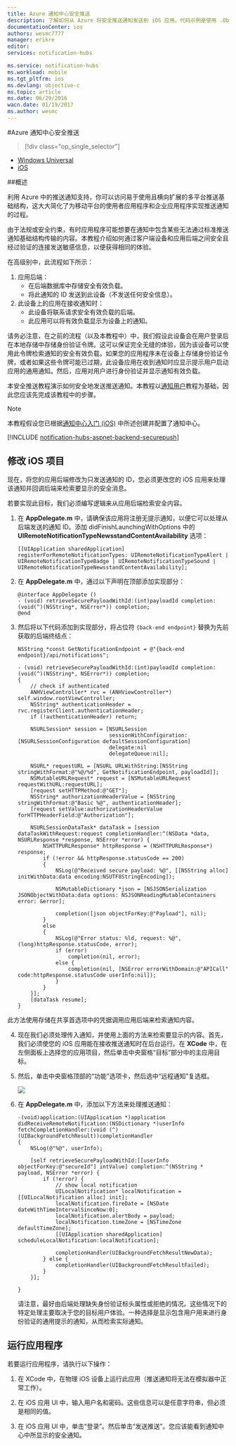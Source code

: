 ```yaml
---
title: Azure 通知中心安全推送
description: 了解如何从 Azure 将安全推送通知发送到 iOS 应用。代码示例是使用 .Objective-C 和 C# 编写的。
documentationCenter: ios
authors: wesmc7777
manager: erikre
editor: 
services: notification-hubs

ms.service: notification-hubs
ms.workload: mobile
ms.tgt_pltfrm: ios
ms.devlang: objective-c
ms.topic: article
ms.date: 06/29/2016
wacn.date: 01/19/2017
ms.author: wesmc
---
```


#Azure 通知中心安全推送

> [!div class="op_single_selector"]
- [Windows Universal](./notification-hubs-aspnet-backend-windows-dotnet-wns-secure-push-notification.md)
- [iOS](./notification-hubs-aspnet-backend-ios-push-apple-apns-secure-notification.md)

##概述

利用 Azure 中的推送通知支持，你可以访问易于使用且横向扩展的多平台推送基础结构，这大大简化了为移动平台的使用者应用程序和企业应用程序实现推送通知的过程。

由于法规或安全约束，有时应用程序可能想要在通知中包含某些无法通过标准推送通知基础结构传输的内容。本教程介绍如何通过客户端设备和应用后端之间安全且经过验证的连接发送敏感信息，以便获得相同的体验。

在高级别中，此流程如下所示：

1. 应用后端：
    - 在后端数据库中存储安全有效负载。
    - 将此通知的 ID 发送到此设备（不发送任何安全信息）。
2. 此设备上的应用在接收通知时：
    - 此设备将联系请求安全有效负载的后端。
    - 此应用可以将有效负载显示为设备上的通知。

请务必注意，在之前的流程（以及本教程中）中，我们假设此设备会在用户登录后在本地存储中存储身份验证令牌。这可以保证完全无缝的体验，因为该设备可以使用此令牌检索通知的安全有效负载。如果您的应用程序未在设备上存储身份验证令牌，或者如果这些令牌可能已过期，此设备应用在收到通知时应显示提示用户启动应用的通用通知。然后，应用对用户进行身份验证并显示通知有效负载。

本安全推送教程演示如何安全地发送推送通知。本教程以[通知用户](./notification-hubs-aspnet-backend-ios-apple-apns-notification.md)教程为基础，因此您应该先完成该教程中的步骤。

> [!NOTE]
> 本教程假设您已根据[通知中心入门 (iOS)](./notification-hubs-ios-apple-push-notification-apns-get-started.md) 中所述创建并配置了通知中心。

[!INCLUDE [notification-hubs-aspnet-backend-securepush](../../includes/notification-hubs-aspnet-backend-securepush.md)]

## 修改 iOS 项目

现在，将您的应用后端修改为只发送通知的 ID，您必须更改您的 iOS 应用来处理该通知并回调后端来检索要显示的安全消息。

若要实现此目标，我们必须编写逻辑来从应用后端检索安全内容。

1. 在 **AppDelegate.m** 中，请确保该应用将注册无提示通知，以便它可以处理从后端发送的通知 ID。添加 didFinishLaunchingWithOptions 中的 **UIRemoteNotificationTypeNewsstandContentAvailability** 选项：

    ```
    [[UIApplication sharedApplication] registerForRemoteNotificationTypes: UIRemoteNotificationTypeAlert | UIRemoteNotificationTypeBadge | UIRemoteNotificationTypeSound | UIRemoteNotificationTypeNewsstandContentAvailability];
    ```

2. 在 **AppDelegate.m** 中，通过以下声明在顶部添加实现部分：

    ```
    @interface AppDelegate ()
    - (void) retrieveSecurePayloadWithId:(int)payloadId completion: (void(^)(NSString*, NSError*)) completion;
    @end
    ```

3. 然后将以下代码添加到实现部分，将占位符 `{back-end endpoint}` 替换为先前获取的后端终结点：

    ```
    NSString *const GetNotificationEndpoint = @"{back-end endpoint}/api/notifications";

    - (void) retrieveSecurePayloadWithId:(int)payloadId completion: (void(^)(NSString*, NSError*)) completion;
    {
        // check if authenticated
        ANHViewController* rvc = (ANHViewController*) self.window.rootViewController;
        NSString* authenticationHeader = rvc.registerClient.authenticationHeader;
        if (!authenticationHeader) return;

        NSURLSession* session = [NSURLSession
                                 sessionWithConfiguration:[NSURLSessionConfiguration defaultSessionConfiguration]
                                 delegate:nil
                                 delegateQueue:nil];

        NSURL* requestURL = [NSURL URLWithString:[NSString stringWithFormat:@"%@/%d", GetNotificationEndpoint, payloadId]];
        NSMutableURLRequest* request = [NSMutableURLRequest requestWithURL:requestURL];
        [request setHTTPMethod:@"GET"];
        NSString* authorizationHeaderValue = [NSString stringWithFormat:@"Basic %@", authenticationHeader];
        [request setValue:authorizationHeaderValue forHTTPHeaderField:@"Authorization"];

        NSURLSessionDataTask* dataTask = [session dataTaskWithRequest:request completionHandler:^(NSData *data, NSURLResponse *response, NSError *error) {
            NSHTTPURLResponse* httpResponse = (NSHTTPURLResponse*) response;
            if (!error && httpResponse.statusCode == 200)
            {
                NSLog(@"Received secure payload: %@", [[NSString alloc] initWithData:data encoding:NSUTF8StringEncoding]);

                NSMutableDictionary *json = [NSJSONSerialization JSONObjectWithData:data options: NSJSONReadingMutableContainers error: &error];

                completion([json objectForKey:@"Payload"], nil);
            }
            else
            {
                NSLog(@"Error status: %ld, request: %@", (long)httpResponse.statusCode, error);
                if (error)
                    completion(nil, error);
                else {
                    completion(nil, [NSError errorWithDomain:@"APICall" code:httpResponse.statusCode userInfo:nil]);
                }
            }
        }];
        [dataTask resume];
    }
    ```

此方法使用存储在共享首选项中的凭据调用应用后端来检索通知内容。

4. 现在我们必须处理传入通知，并使用上面的方法来检索要显示的内容。首先，我们必须使您的 iOS 应用能在接收推送通知时在后台运行。在 **XCode** 中，在左侧面板上选择您的应用项目，然后单击中央窗格“目标”部分中的主应用目标。

5. 然后，单击中央窗格顶部的“功能”选项卡，然后选中“远程通知”复选框。

    ![][IOS1]

6. 在 **AppDelegate.m** 中，添加以下方法来处理推送通知：

    ```
    -(void)application:(UIApplication *)application didReceiveRemoteNotification:(NSDictionary *)userInfo fetchCompletionHandler:(void (^)(UIBackgroundFetchResult))completionHandler
    {
        NSLog(@"%@", userInfo);

        [self retrieveSecurePayloadWithId:[[userInfo objectForKey:@"secureId"] intValue] completion:^(NSString * payload, NSError *error) {
            if (!error) {
                // show local notification
                UILocalNotification* localNotification = [[UILocalNotification alloc] init];
                localNotification.fireDate = [NSDate dateWithTimeIntervalSinceNow:0];
                localNotification.alertBody = payload;
                localNotification.timeZone = [NSTimeZone defaultTimeZone];
                [[UIApplication sharedApplication] scheduleLocalNotification:localNotification];

                completionHandler(UIBackgroundFetchResultNewData);
            } else {
                completionHandler(UIBackgroundFetchResultFailed);
            }
        }];

    }
    ```

    请注意，最好由后端处理缺失身份验证标头属性或拒绝的情况。这些情况下的特定处理主要取决于您的目标用户体验。一种选择是显示包含用户用来进行身份验证的通用提示的通知，从而检索实际通知。

## 运行应用程序

若要运行应用程序，请执行以下操作：

1. 在 XCode 中，在物理 iOS 设备上运行此应用（推送通知将无法在模拟器中正常工作）。

2. 在 iOS 应用 UI 中，输入用户名和密码。这些信息可以是任意字符串，但必须是相同的值。

3. 在 iOS 应用 UI 中，单击“登录”。然后单击“发送推送”。您应该能看到通知中心中所显示的安全通知。

[IOS1]: ./media/notification-hubs-aspnet-backend-ios-secure-push/secure-push-ios-1.png

<!---HONumber=Mooncake_0725_2016-->